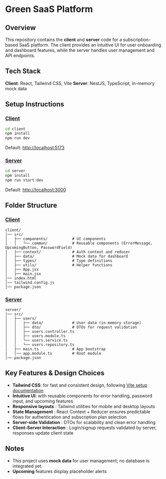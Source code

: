 # Green SaaS Platform

## Overview

This repository contains the **client** and **server** code for a subscription-based SaaS platform.
The client provides an intuitive UI for user onboarding and dashboard features, while the server handles user management and API endpoints.

## Tech Stack
**Client**: React, Tailwind CSS, Vite
**Server**: NestJS, TypeScript, in-memory mock data

## Setup Instructions

### [Client](./client//README.md)

```bash
cd client
npm install
npm run dev
```

Default: [http://localhost:5173](http://localhost:5173)

### [Server](./server/README.md)

```bash
cd server
npm install
npm run start:dev
```

Default: [http://localhost:3000](http://localhost:3000)

## Folder Structure

### [Client](./client//README.md)

```
client/
│── src/
│   ├── components/           # UI components
│   │   └── common/           # Reusable components (ErrorMessage, UpcomingButton, PasswordField)
│   ├── context/              # Auth context and reducer
│   ├── data/                 # Mock data for dashboard
│   ├── types/                # Type definitions
│   ├── utils/                # Helper functions
│   ├── App.jsx
│   ├── main.jsx
│── index.html
│── tailwind.config.js
│── package.json
```

### [Server](./server/README.md)

```
server/
│── src/
│   ├── users/
│   │   ├── data/             # User data (in-memory storage)
│   │   ├── dto/              # DTOs for request validation
│   │   ├── users.controller.ts
│   │   ├── users.module.ts
│   │   └── users.service.ts
│   │   └── users.repository.ts
│   ├── main.ts               # App bootstrap
|   │── app.module.ts         # Root module
│── package.json
```

## Key Features & Design Choices

* **Tailwind CSS**: for fast and consistent design, following [Vite setup documentation](https://tailwindcss.com/docs/installation/using-vite)
* **Intuitive UI**: with reusable components for error handling, password input, and upcoming features
* **Responsive layouts** : Tailwind utilities for mobile and desktop layouts
* **State Management** :  React Context + Reducer ensures predictable flows for authentication and subscription plan selection
* **Server-side Validation** : DTOs for scalability and clean error handling
* **Client-Server Interaction** : Login/signup requests validated by server, responses update client state

## Notes

* This project uses **mock data** for user management; no database is integrated yet.
* **Upcoming** features display placeholder alerts